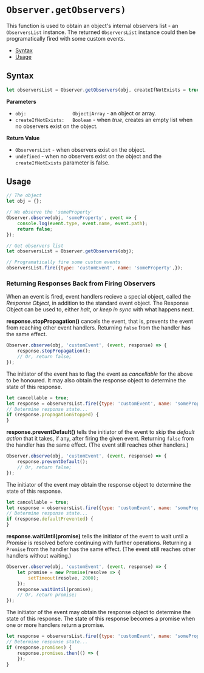 # `Observer.getObservers)`

This function is used to obtain an object's internal observers list - an `ObserversList` instance. The returned `ObserversList` instance could then be programatically fired with some custom events.

+ [Syntax](#syntax)
+ [Usage](#usage)

## Syntax

```js
let observersList = Observer.getObservers(obj, createIfNotExists = true);
```

**Parameters**

+ `obj:                 Object|Array` - an object or array.
+ `createIfNotExists:   Boolean` - when *true*, creates an empty list when no observers exist on the object.

**Return Value**

+ `ObserversList` - when observers exist on the object.
+ `undefined` - when no observers exist on the object and the `createIfNotExists` parameter is false.

## Usage

```js
// The object
let obj = {};

// We observe the 'someProperty'
Observer.observe(obj, 'someProperty', event => {
    console.log(event.type, event.name, event.path);
    return false;
});

// Get observers list
let observersList = Observer.getObservers(obj);

// Programatically fire some custom events
observersList.fire({type: 'customEvent', name: 'someProperty',});
```

### Returning Responses Back from Firing Observers

When an event is fired, event handlers recieve a special object, called the *Response Object*, in addition to the standard event object. The Response Object can be used to, either *halt*, or *keep in sync* with what happens next.

**response.stopPropagation()** cancels the event, that is, prevents the event from reaching other event handlers. Returning `false` from the handler has the same effect. 

```js
Observer.observe(obj, 'customEvent', (event, response) => {
    response.stopPropagation();
    // Or, return false;
});
```

The initiator of the event has to flag the event as *cancellable* for the above to be honoured. It may also obtain the response object to determine the state of this response.

```js
let cancellable = true;
let response = observersList.fire({type: 'customEvent', name: 'someProperty',}, cancellable);
// Determine response state...
if (response.propagationStopped) {
}
```

**response.preventDefault()** tells the initiator of the event to skip the *default action* that it takes, if any, after firing the given event. Returning `false` from the handler has the same effect. (The event still reaches other handlers.)

```js
Observer.observe(obj, 'customEvent', (event, response) => {
    response.preventDefault();
    // Or, return false;
});
```

The initiator of the event may obtain the response object to determine the state of this response.

```js
let cancellable = true;
let response = observersList.fire({type: 'customEvent', name: 'someProperty',}, cancellable);
// Determine response state...
if (response.defaultPrevented) {
}
```

**response.waitUntil(promise)** tells the initiator of the event to wait until a *Promise* is resolved before continuing with further operations. Returning a `Promise` from the handler has the same effect. (The event still reaches other handlers without waiting.)

```js
Observer.observe(obj, 'customEvent', (event, response) => {
    let promise = new Promise(resolve => {
        setTimeout(resolve, 2000);
    });
    response.waitUntil(promise);
    // Or, return promise;
});
```

The initiator of the event may obtain the response object to determine the state of this response. The state of this response becomes a promise when one or more handlers return a promise.

```js
let response = observersList.fire({type: 'customEvent', name: 'someProperty',});
// Determine response state...
if (response.promises) {
    response.promises.then(() => {
    });
}
```
